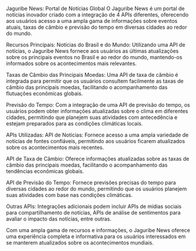 Jaguribe News: Portal de Notícias Global
O Jaguribe News é um portal de notícias inovador criado com a integração de 4 APIs diferentes, oferecendo aos usuários acesso a uma ampla gama de informações sobre eventos atuais, taxas de câmbio e previsão do tempo em diversas cidades ao redor do mundo.

Recursos Principais:
Notícias do Brasil e do Mundo: Utilizando uma API de notícias, o Jaguribe News fornece aos usuários as últimas atualizações sobre os principais eventos no Brasil e ao redor do mundo, mantendo-os informados sobre os acontecimentos mais relevantes.

Taxas de Câmbio das Principais Moedas: Uma API de taxa de câmbio é integrada para permitir que os usuários consultem facilmente as taxas de câmbio das principais moedas, facilitando o acompanhamento das flutuações econômicas globais.

Previsão do Tempo: Com a integração de uma API de previsão do tempo, os usuários podem obter informações atualizadas sobre o clima em diferentes cidades, permitindo que planejem suas atividades com antecedência e estejam preparados para as condições climáticas locais.

APIs Utilizadas:
API de Notícias: Fornece acesso a uma ampla variedade de notícias de fontes confiáveis, permitindo aos usuários ficarem atualizados sobre os acontecimentos mais recentes.

API de Taxa de Câmbio: Oferece informações atualizadas sobre as taxas de câmbio das principais moedas, facilitando o acompanhamento das tendências econômicas globais.

API de Previsão do Tempo: Fornece previsões precisas do tempo para diversas cidades ao redor do mundo, permitindo que os usuários planejem suas atividades com base nas condições climáticas.

Outras APIs: Integrações adicionais podem incluir APIs de mídias sociais para compartilhamento de notícias, APIs de análise de sentimentos para avaliar o impacto das notícias, entre outras.

Com uma ampla gama de recursos e informações, o Jaguribe News oferece uma experiência completa e informativa para os usuários interessados em se manterem atualizados sobre os acontecimentos mundiais.
